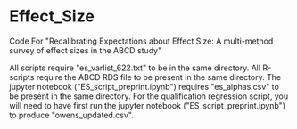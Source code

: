 # Effect_Size
Code For "Recalibrating Expectations about Effect Size: A multi-method survey of effect sizes in the ABCD study"

All scripts require "es_varlist_622.txt" to be in the same directory. All R-scripts require the ABCD RDS file to be present in the same directory. The jupyter notebook ("ES_script_preprint.ipynb") requires "es_alphas.csv" to be present in the same directory. For the qualification regression script, you will need to have first run the jupyter notebook ("ES_script_preprint.ipynb") to produce "owens_updated.csv".
